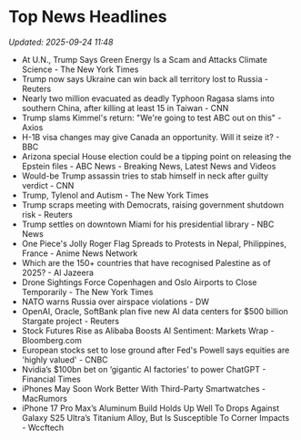 # Top News Headlines

_Updated: 2025-09-24 11:48_

- At U.N., Trump Says Green Energy Is a Scam and Attacks Climate Science - The New York Times
- Trump now says Ukraine can win back all territory lost to Russia - Reuters
- Nearly two million evacuated as deadly Typhoon Ragasa slams into southern China, after killing at least 15 in Taiwan - CNN
- Trump slams Kimmel's return: "We're going to test ABC out on this" - Axios
- H-1B visa changes may give Canada an opportunity. Will it seize it? - BBC
- Arizona special House election could be a tipping point on releasing the Epstein files - ABC News - Breaking News, Latest News and Videos
- Would-be Trump assassin tries to stab himself in neck after guilty verdict - CNN
- Trump, Tylenol and Autism - The New York Times
- Trump scraps meeting with Democrats, raising government shutdown risk - Reuters
- Trump settles on downtown Miami for his presidential library - NBC News
- One Piece's Jolly Roger Flag Spreads to Protests in Nepal, Philippines, France - Anime News Network
- Which are the 150+ countries that have recognised Palestine as of 2025? - Al Jazeera
- Drone Sightings Force Copenhagen and Oslo Airports to Close Temporarily - The New York Times
- NATO warns Russia over airspace violations - DW
- OpenAI, Oracle, SoftBank plan five new AI data centers for $500 billion Stargate project - Reuters
- Stock Futures Rise as Alibaba Boosts AI Sentiment: Markets Wrap - Bloomberg.com
- European stocks set to lose ground after Fed's Powell says equities are 'highly valued' - CNBC
- Nvidia’s $100bn bet on ‘gigantic AI factories’ to power ChatGPT - Financial Times
- iPhones May Soon Work Better With Third-Party Smartwatches - MacRumors
- iPhone 17 Pro Max’s Aluminum Build Holds Up Well To Drops Against Galaxy S25 Ultra’s Titanium Alloy, But Is Susceptible To Corner Impacts - Wccftech